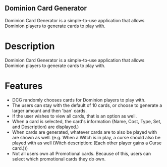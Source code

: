 ## Dominion Card Generator
Dominion Card Generator is a simple-to-use application that allows Dominion players to generate cards to play with.


# Description
Dominion Card Generator is a simple-to-use application that allows Dominion players to generate cards to play with.

# Features
- DCG randomly chooses cards for Dominion players to play with.
- The users can stay with the default of 10 cards, or choose to generate a larger amount and then 'ban' cards.
- If the user wishes to view all cards, that is an option as well.
- When a card is selected, the card's information (Name, Cost, Type, Set, and Description) are displayed.)
- When cards are generated, whatever cards are to also be played with are shown as well. (e.g. When a Witch is in play, a curse should also be played with as well (Witch description: (Each other player gains a Curse card.)))
- Not all users own all Promotional cards. Because of this, users can select which promotional cards they do own.
